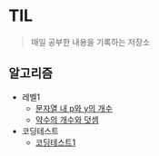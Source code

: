 # TIL
>매일 공부한 내용을 기록하는 저장소

## 알고리즘
* 레벨1
  * [문자열 내 p와 y의 개수](https://github.com/abhidhamma-java/TIL/blob/main/알고리즘/문제/프로그래머스/레벨1/문자열_내_p와_y의_개수.md)
  * [약수의 개수와 덧셈](https://github.com/abhidhamma-java/TIL/blob/main/알고리즘/문제/프로그래머스/레벨1/약수의_개수와_덧셈.md)
* 코딩테스트
  * [코딩테스트1](https://github.com/abhidhamma-java/TIL/blob/main/알고리즘/문제/코딩테스트/220115.md)
